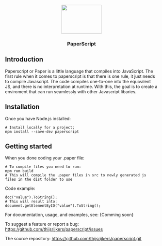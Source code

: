 <p align="center"><img src="https://i.imgur.com/abLzO0e.png" width="132" height="96"> </p>
<h3 align="center">PaperScript</h3>

## Introduction

Paperscript or Paper is a little language that compiles into JavaScript. The first rule when it comes to paperscript is that there is one rule, it just needs to compile Javascript. The code compiles one-to-one into the equivalent JS, and there is no interpretation at runtime. With this, the goal is to create a enviroment that can run seamlessly with other Javascript libaries.


## Installation

Once you have Node.js installed:

```shell
# Install locally for a project:
npm install --save-dev paperscript
```

## Getting started

When you done coding your .paper file:

```shell
# To compile files you need to run:
npm run build
# This will compile the .paper files in src to newly generated js files in the dist folder to use
```
Code example:

```shell
doc("value").ToString();
# This will result into:
document.getElementByID("value").ToString(); 
```

For documentation, usage, and examples, see: {Comming soon}

To suggest a feature or report a bug: https://github.com/thijsrijkers/paperscript/issues

The source repository: https://github.com/thijsrijkers/paperscript.git
